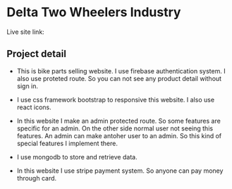 # Delta Two Wheelers Industry

Live site link: 

## Project detail

* This is bike parts selling website. I use firebase authentication system. I also use proteted route. So you can not see any product detail without sign in. 

* I use css framework bootstrap to responsive this website. I also use react icons. 

* In this website I make an admin protected route. So some features are specific for an admin. On the other side normal user not seeing this features. An admin can make antoher user to an admin. So this kind of special features I implement there.

* I use mongodb to store and retrieve data.

* In this website I use stripe payment system. So anyone can pay money through card. 